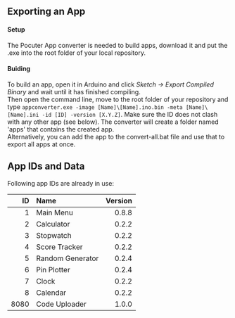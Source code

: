 ## Exporting an App

#### Setup

The Pocuter App converter is needed to build apps, download it and put the .exe into the root folder of your local repository.

#### Buiding

To build an app, open it in Arduino and click *Sketch -> Export Compiled Binary* and wait until it has finished compiling.  
Then open the command line, move to the root folder of your repository and type `appconverter.exe -image [Name]\[Name].ino.bin -meta [Name]\[Name].ini -id [ID] -version [X.Y.Z]`. Make sure the ID does not clash with any other app (see below). The converter will create a folder named 'apps' that contains the created app.  
Alternatively, you can add the app to the convert-all.bat file and use that to export all apps at once.

## App IDs and Data

Following app IDs are already in use:

| ID   | Name                | Version |
| ---: | :------------------ | ------: |
| 1    | Main Menu           | 0.8.8   |
| 2    | Calculator          | 0.2.2   |
| 3    | Stopwatch           | 0.2.2   |
| 4    | Score Tracker       | 0.2.2   |
| 5    | Random Generator    | 0.2.4   |
| 6    | Pin Plotter         | 0.2.4   |
| 7    | Clock               | 0.2.2   |
| 8    | Calendar            | 0.2.2   |
| 8080 | Code Uploader       | 1.0.0   |
